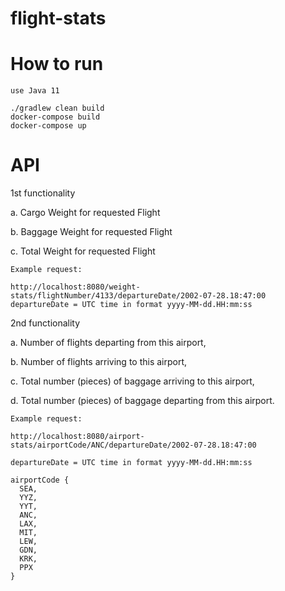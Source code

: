 # flight-stats

# How to run

```
use Java 11

./gradlew clean build
docker-compose build
docker-compose up
```

# API
1st functionality

a. Cargo Weight for requested Flight

b. Baggage Weight for requested Flight

c. Total Weight for requested Flight
```
Example request:

http://localhost:8080/weight-stats/flightNumber/4133/departureDate/2002-07-28.18:47:00
departureDate = UTC time in format yyyy-MM-dd.HH:mm:ss 

```

2nd functionality

a. Number of flights departing from this airport,

b. Number of flights arriving to this airport,

c. Total number (pieces) of baggage arriving to this airport,

d. Total number (pieces) of baggage departing from this airport.

```
Example request:

http://localhost:8080/airport-stats/airportCode/ANC/departureDate/2002-07-28.18:47:00

departureDate = UTC time in format yyyy-MM-dd.HH:mm:ss 

airportCode {
  SEA,
  YYZ,
  YYT,
  ANC,
  LAX,
  MIT,
  LEW,
  GDN,
  KRK,
  PPX
}
```
